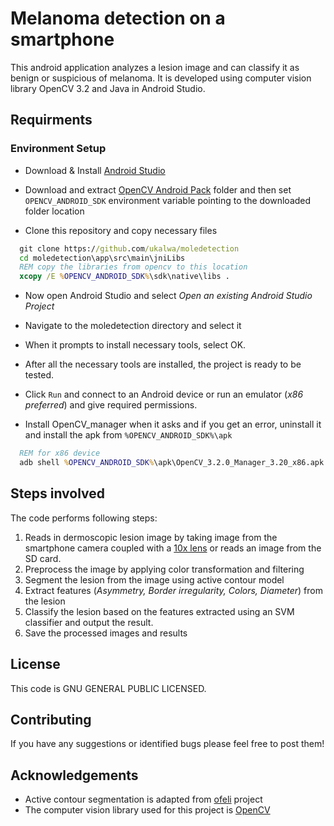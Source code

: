 # Melanoma detection on a smartphone

This android application analyzes a lesion image and can classify it as benign or suspicious of melanoma. It is developed using computer vision library OpenCV 3.2 and Java in Android Studio.

## Requirments

### Environment Setup

- Download & Install [Android Studio]

- Download and extract [OpenCV Android Pack] folder and then set `OPENCV_ANDROID_SDK` environment variable pointing to the downloaded folder location

- Clone this repository and copy necessary files

```cmd
  git clone https://github.com/ukalwa/moledetection
  cd moledetection\app\src\main\jniLibs
  REM copy the libraries from opencv to this location
  xcopy /E %OPENCV_ANDROID_SDK%\sdk\native\libs .
```

- Now open Android Studio and select *Open an existing Android Studio Project*

- Navigate to the moledetection directory and select it

- When it prompts to install necessary tools, select OK.

- After all the necessary tools are installed, the project is ready to be tested.

- Click `Run` and connect to an Android device or run an emulator (*x86 preferred*) and give required permissions.

- Install OpenCV_manager when it asks and if you get an error, uninstall it and install the apk from `%OPENCV_ANDROID_SDK%\apk`

```cmd
  REM for x86 device
  adb shell %OPENCV_ANDROID_SDK%\apk\OpenCV_3.2.0_Manager_3.20_x86.apk
```

## Steps involved

The code performs following steps:

1. Reads in dermoscopic lesion image by taking image from the smartphone camera coupled with a [10x lens] or reads an image from the SD card.
2. Preprocess the image by applying color transformation and filtering
3. Segment the lesion from the image using active contour model
4. Extract features (*Asymmetry, Border irregularity, Colors, Diameter*) from the lesion
5. Classify the lesion based on the features extracted using an SVM classifier and output the result.
6. Save the processed images and results

## License

This code is GNU GENERAL PUBLIC LICENSED.

## Contributing

If you have any suggestions or identified bugs please feel free to post them!

## Acknowledgements

- Active contour segmentation is adapted from [ofeli] project
- The computer vision library used for this project is [OpenCV]

[OpenCV Android Pack]: https://opencv.org/releases.html
[Android Studio]: https://developer.android.com/studio/
[10x lens]: https://www.amazon.com/AMIR-180°Fisheye-Screwed-Together-Smartphones/dp/B0179JX8GC
[ofeli]: https://github.com/pkuwwt/ofeli
[OpenCV]: https://opencv.org/releases.html